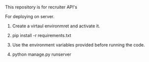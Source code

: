 
This repository is for recruiter API's

For deploying on server.

1. Create a virtaul environmret and activate it.

2. pip install -r requirements.txt

3. Use the environment variables provided before running the code.

4. python manage.py runserver
